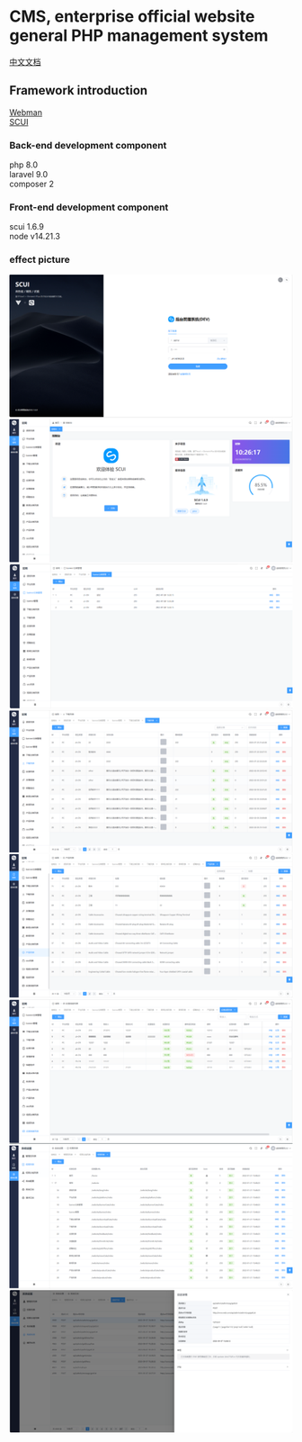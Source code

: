 # CMS, enterprise official website general PHP management system

[中文文档](./README.md)


## Framework introduction
[Webman](https://github.com/walkor/webman)    
[SCUI](https://gitee.com/lolicode/scui)


### Back-end development component
php 8.0     
laravel 9.0     
composer 2

### Front-end development component
scui 1.6.9      
node v14.21.3       

### effect picture
![1.png](./images/1.png)
![2.png](./images/2.png)
![3.png](./images/3.png)
![4.png](./images/4.png)
![5.png](./images/5.png)
![6.png](./images/6.png)
![7.png](./images/7.png)
![8.png](./images/8.png)
